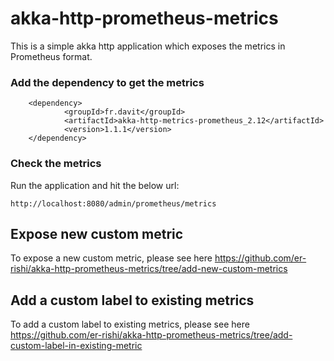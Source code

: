 # akka-http-prometheus-metrics
This is a simple akka http application which exposes the metrics in Prometheus format.

### Add the dependency to get the metrics
```
    <dependency>
            <groupId>fr.davit</groupId>
            <artifactId>akka-http-metrics-prometheus_2.12</artifactId>
            <version>1.1.1</version>
    </dependency>
 ```
    
 ### Check the metrics
 Run the application and hit the below url:
 ```  
 http://localhost:8080/admin/prometheus/metrics
 
  ```

## Expose new custom metric
To expose a new custom metric, please see here https://github.com/er-rishi/akka-http-prometheus-metrics/tree/add-new-custom-metrics

## Add a custom label to existing metrics
To add a custom label to existing metrics, please see here https://github.com/er-rishi/akka-http-prometheus-metrics/tree/add-custom-label-in-existing-metric
